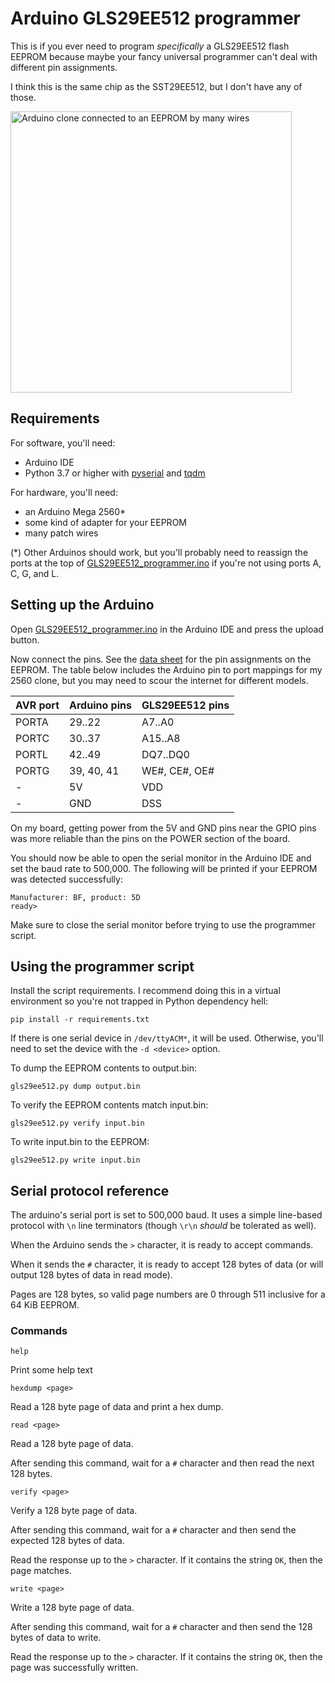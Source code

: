 Arduino GLS29EE512 programmer
=============================
This is if you ever need to program *specifically* a GLS29EE512 flash EEPROM because maybe your
fancy universal programmer can't deal with different pin assignments.

I think this is the same chip as the SST29EE512, but I don't have any of those.

<a href="https://user-images.githubusercontent.com/4196901/92999474-1ed72a00-f4ef-11ea-9b98-88542afb2b27.jpg">
<img src="https://user-images.githubusercontent.com/4196901/92999474-1ed72a00-f4ef-11ea-9b98-88542afb2b27.jpg" alt="Arduino clone connected to an EEPROM by many wires" width="450">
</a>


Requirements
------------
For software, you'll need:

 * Arduino IDE
 * Python 3.7 or higher with [pyserial] and [tqdm]

For hardware, you'll need:
 * an Arduino Mega 2560*
 * some kind of adapter for your EEPROM
 * many patch wires

(*) Other Arduinos should work, but you'll probably need to reassign the ports at the top of
[GLS29EE512_programmer.ino] if you're not using ports A, C, G, and L.

[pyserial]: https://github.com/pyserial/pyserial
[tqdm]: https://github.com/tqdm/tqdm
[GLS29EE512_programmer.ino]: https://github.com/cknave/gls29ee512-programmer/blob/master/GLS29EE512_programmer.ino


Setting up the Arduino
----------------------
Open [GLS29EE512_programmer.ino] in the Arduino IDE and press the upload button.

Now connect the pins. See the [data sheet] for the pin assignments on the EEPROM.  The table below
includes the Arduino pin to port mappings for my 2560 clone, but you may need to scour the internet
for different models.

| AVR port | Arduino pins | GLS29EE512 pins |
| -------- | ------------ | --------------- |
| PORTA    | 29..22       | A7..A0          |
| PORTC    | 30..37       | A15..A8         |
| PORTL    | 42..49       | DQ7..DQ0        |
| PORTG    | 39, 40, 41   | WE#, CE#, OE#   |
| -        | 5V           | VDD             |
| -        | GND          | DSS             | 

On my board, getting power from the 5V and GND pins near the GPIO pins was more reliable than the
pins on the POWER section of the board.

You should now be able to open the serial monitor in the Arduino IDE and set the baud rate to
500,000.  The following will be printed if your EEPROM was detected successfully:

    Manufacturer: BF, product: 5D
    ready>

Make sure to close the serial monitor before trying to use the programmer script.

[data sheet]: https://www.greenliant.com/dotAsset/40945.pdf


Using the programmer script
---------------------------
Install the script requirements.  I recommend doing this in a virtual environment so you're not
trapped in Python dependency hell:

    pip install -r requirements.txt

If there is one serial device in `/dev/ttyACM*`, it will be used.  Otherwise, you'll need to set the
device with the `-d <device>` option.

To dump the EEPROM contents to output.bin:

    gls29ee512.py dump output.bin

To verify the EEPROM contents match input.bin:

    gls29ee512.py verify input.bin

To write input.bin to the EEPROM:

    gls29ee512.py write input.bin


Serial protocol reference
-------------------------
The arduino's serial port is set to 500,000 baud.  It uses a simple line-based protocol with `\n`
line terminators (though `\r\n` *should* be tolerated as well).

When the Arduino sends the `>` character, it is ready to accept commands.

When it sends the `#` character, it is ready to accept 128 bytes of data (or will output 128 bytes
of data in read mode).

Pages are 128 bytes, so valid page numbers are 0 through 511 inclusive for a 64 KiB EEPROM.

### Commands

    help

Print some help text

    hexdump <page>

Read a 128 byte page of data and print a hex dump. 

    read <page>

Read a 128 byte page of data.

After sending this command, wait for a `#` character and then read the next 128 bytes.

    verify <page>

Verify a 128 byte page of data.

After sending this command, wait for a `#` character and then send the expected 128 bytes of data.

Read the response up to the `>` character.  If it contains the string `OK`, then the page matches.

    write <page>

Write a 128 byte page of data.

After sending this command, wait for a `#` character and then send the 128 bytes of data to write.

Read the response up to the `>` character.  If it contains the string `OK`, then the page was
successfully written.
